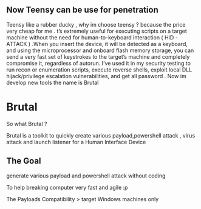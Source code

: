 
## Now Teensy can be use for penetration 
Teensy like a rubber ducky , why im choose teensy ? because the price very cheap for me . t’s extremely useful for executing scripts on a target machine without the need for human-to-keyboard interaction ( HID -ATTACK ) .When you insert the device, it will be detected as a keyboard, and using the microprocessor and onboard flash memory storage, you can send a very fast set of keystrokes to the target’s machine and completely compromise it, regardless of autorun. I’ve used it in my security testing to run recon or enumeration scripts, execute reverse shells, exploit local DLL hijack/privilege escalation vulnerabilities, and get all password . 
Now im develop new tools the name is  Brutal 

# Brutal


So what Brutal ?

Brutal is a toolkit to quickly create various payload,powershell attack , virus attack and launch listener for a Human Interface Device

## The Goal 

generate  various payload and powershell attack without coding 

To help breaking computer very fast and agile :p

The Payloads Compatibility > target Windows machines only


 

